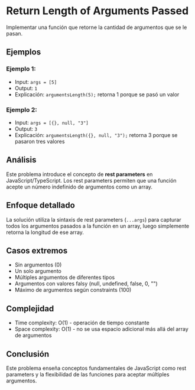 # Return Length of Arguments Passed

Implementar una función que retorne la cantidad de argumentos que se le pasan.

## Ejemplos

### Ejemplo 1:

- Input: `args = [5]`
- Output: `1`
- Explicación: `argumentsLength(5);` retorna 1 porque se pasó un valor

### Ejemplo 2:

- Input: `args = [{}, null, "3"]`
- Output: `3`
- Explicación: `argumentsLength({}, null, "3");` retorna 3 porque se pasaron tres valores

## Análisis

Este problema introduce el concepto de **rest parameters** en JavaScript/TypeScript. Los rest parameters permiten que una función acepte un número indefinido de argumentos como un array.

## Enfoque detallado

La solución utiliza la sintaxis de rest parameters (`...args`) para capturar todos los argumentos pasados a la función en un array, luego simplemente retorna la longitud de ese array.

## Casos extremos

- Sin argumentos (0)
- Un solo argumento
- Múltiples argumentos de diferentes tipos
- Argumentos con valores falsy (null, undefined, false, 0, "")
- Máximo de argumentos según constraints (100)

## Complejidad

- Time complexity: O(1) - operación de tiempo constante
- Space complexity: O(1) - no se usa espacio adicional más allá del array de argumentos

## Conclusión

Este problema enseña conceptos fundamentales de JavaScript como rest parameters y la flexibilidad de las funciones para aceptar múltiples argumentos.
